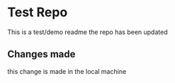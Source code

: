 # Test Repo

This is a test/demo readme
the repo has been updated

## Changes made

this change is made in the local machine
